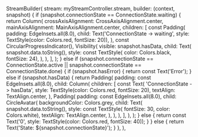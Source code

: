 StreamBuilder(
    stream: myStreamController.stream,
    builder: (context, snapshot) {
        if (snapshot.connectionState == ConnectionState.waiting) {
            return Column(
                crossAxisAlignment: CrossAxisAlignment.center,
                mainAxisAlignment: MainAxisAlignment.center,
                children: [
                const Padding(
                    padding: EdgeInsets.all(8.0),
                    child: Text('ConnectionState -> waiting',
                        style:
                            TextStyle(color: Colors.red, fontSize: 20)),
                ),
                const CircularProgressIndicator(),
                Visibility(
                    visible: snapshot.hasData,
                    child: Text(
                    snapshot.data.toString(),
                    style: const TextStyle(
                        color: Colors.black, fontSize: 24),
                    ),
                ),
                ],
            );
        } else if (snapshot.connectionState ==
                ConnectionState.active ||
            snapshot.connectionState == ConnectionState.done) {
        if (snapshot.hasError) {
            return const Text('Error');
        } else if (snapshot.hasData) {
            return Padding(
            padding: const EdgeInsets.all(8.0),
            child: Column(
                children: [
                const Text(
                    'ConnectionState -> hasData',
                    style: TextStyle(color: Colors.red, fontSize: 20),
                    textAlign: TextAlign.center,
                ),
                Padding(
                    padding: const EdgeInsets.all(8.0),
                    child: CircleAvatar(
                    backgroundColor: Colors.grey,
                    child: Text(
                        snapshot.data.toString(),
                        style: const TextStyle(
                            fontSize: 30, color: Colors.white),
                        textAlign: TextAlign.center,
                    ),
                    ),
                ),
                ],
            ),
            );
        } else {
            return const Text('0',
                style: TextStyle(color: Colors.red, fontSize: 40));
        }
        } else {
        return Text('State: ${snapshot.connectionState}');
        }
    },
    ),